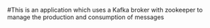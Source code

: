 #This is an application which uses a Kafka broker with zookeeper to manage the production and consumption of messages
